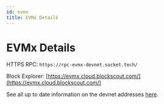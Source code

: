 ```yaml
---
id: evmx
title: EVMx Details
---
```


# EVMx Details

HTTPS RPC: `https://rpc-evmx-devnet.socket.tech/`

Block Explorer: [https://evmx.cloud.blockscout.com/](https://evmx.cloud.blockscout.com/)

See all up to date information on the devnet addresses [here](https://github.com/SocketDotTech/socket-protocol/blob/master/deployments/stage_addresses.json).
